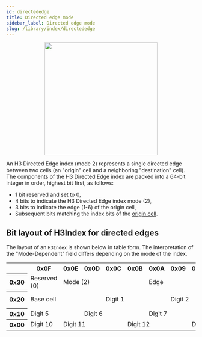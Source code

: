 ```yaml
---
id: directededge
title: Directed edge mode
sidebar_label: Directed edge mode
slug: /library/index/directededge
---
```


<div align="center">
  <img height="300" src="/images/diredge_mode.png" />
</div>

An H3 Directed Edge index (mode 2) represents a single directed edge between two cells (an "origin" cell and a neighboring "destination" cell). The components of the H3 Directed Edge index are packed into a 64-bit integer in order, highest bit first, as follows:

* 1 bit reserved and set to 0,
* 4 bits to indicate the H3 Directed Edge index mode (2),
* 3 bits to indicate the edge (1-6) of the origin cell,
* Subsequent bits matching the index bits of the [origin cell](./cell#h3-cell-index).

## Bit layout of H3Index for directed edges

The layout of an `H3Index` is shown below in table form. The interpretation of the "Mode-Dependent" field differs depending on the mode of the index.

<table>
<tr>
  <th></th>
  <th>0x0F</th>
  <th>0x0E</th>
  <th>0x0D</th>
  <th>0x0C</th>
  <th>0x0B</th>
  <th>0x0A</th>
  <th>0x09</th>
  <th>0x08</th>
  <th>0x07</th>
  <th>0x06</th>
  <th>0x05</th>
  <th>0x04</th>
  <th>0x03</th>
  <th>0x02</th>
  <th>0x01</th>
  <th>0x00</th>
</tr>
<tr>
  <th>0x30</th>
  <td>Reserved (0)</td>
  <td colspan="4">Mode (2)</td>
  <td colspan="3">Edge</td>
  <td colspan="4">Resolution</td>
  <td colspan="4">Base cell</td>
</tr>
<tr>
  <th>0x20</th>
  <td colspan="3">Base cell</td>
  <td colspan="3">Digit 1</td>
  <td colspan="3">Digit 2</td>
  <td colspan="3">Digit 3</td>
  <td colspan="3">Digit 4</td>
  <td>Digit 5</td>
</tr>
<tr>
  <th>0x10</th>
  <td colspan="2">Digit 5</td>
  <td colspan="3">Digit 6</td>
  <td colspan="3">Digit 7</td>
  <td colspan="3">Digit 8</td>
  <td colspan="3">Digit 9</td>
  <td colspan="2">Digit 10</td>
</tr>
<tr>
  <th>0x00</th>
  <td>Digit 10</td>
  <td colspan="3">Digit 11</td>
  <td colspan="3">Digit 12</td>
  <td colspan="3">Digit 13</td>
  <td colspan="3">Digit 14</td>
  <td colspan="3">Digit 15</td>
</tr>
</table>
